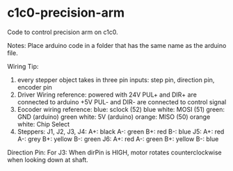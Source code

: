 # c1c0-precision-arm
Code to control precision arm on c1c0.

Notes: 
Place arduino code in a folder that has the same name as the arduino file.

Wiring Tip:
1. every stepper object takes in three pin inputs: step pin, direction pin, encoder pin
2. Driver Wiring reference:
	powered with 24V
	PUL+ and DIR+ are connected to arduino +5V
	PUL- and DIR- are connected to control signal
3. Eocoder wiring reference:
	blue: sclock (52)
	blue white: MOSI (51)
	green: GND (arduino)
	green white: 5V (arduino)
	orange: MISO (50)
	orange white: Chip Select
4. Steppers: 
	J1, J2, J3, J4:
		A+: black
		A-: green
		B+: red
		B-: blue
	J5:
		A+: red
		A-: grey
		B+: yellow
		B-: green
	J6:
		A+: red
		A-: green
		B+: yellow
		B-: blue

Direction Pin: 
	For J3: When dirPin is HIGH, motor rotates counterclockwise when looking down at shaft.
